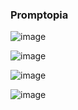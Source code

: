 ### Promptopia

![image](https://github.com/fensken/Promptopia/assets/57618183/f2762697-0e15-44ad-89a4-e4b25a194e8d)

![image](https://github.com/fensken/Promptopia/assets/57618183/209546d7-c581-4db1-b438-59337e826e4a)

![image](https://github.com/fensken/Promptopia/assets/57618183/9c501ba5-b695-42a5-9087-249172cd2401)

![image](https://github.com/fensken/Promptopia/assets/57618183/f800830d-86cf-4b63-b50d-20264c9393ed)


